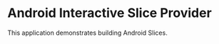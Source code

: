 Android Interactive Slice Provider
=====================

This application demonstrates building Android Slices.
